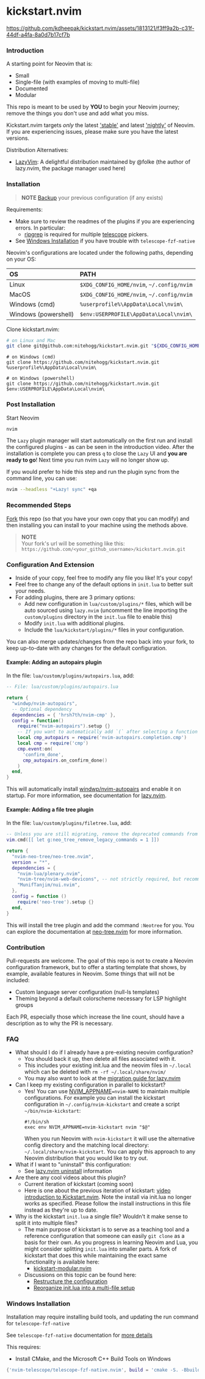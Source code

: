 # kickstart.nvim

https://github.com/kdheepak/kickstart.nvim/assets/1813121/f3ff9a2b-c31f-44df-a4fa-8a0d7b17cf7b

### Introduction

A starting point for Neovim that is:

* Small
* Single-file (with examples of moving to multi-file)
* Documented
* Modular

This repo is meant to be used by **YOU** to begin your Neovim journey; remove the things you don't use and add what you miss.

Kickstart.nvim targets *only* the latest ['stable'](https://github.com/neovim/neovim/releases/tag/stable) and latest ['nightly'](https://github.com/neovim/neovim/releases/tag/nightly) of Neovim. If you are experiencing issues, please make sure you have the latest versions.

Distribution Alternatives:
- [LazyVim](https://www.lazyvim.org/): A delightful distribution maintained by @folke (the author of lazy.nvim, the package manager used here)

### Installation

> **NOTE** 
> [Backup](#FAQ) your previous configuration (if any exists)

Requirements:
* Make sure to review the readmes of the plugins if you are experiencing errors. In particular:
  * [ripgrep](https://github.com/BurntSushi/ripgrep#installation) is required for multiple [telescope](https://github.com/nvim-telescope/telescope.nvim#suggested-dependencies) pickers.
* See [Windows Installation](#Windows-Installation) if you have trouble with `telescope-fzf-native`

Neovim's configurations are located under the following paths, depending on your OS:

| OS | PATH |
| :- | :--- |
| Linux | `$XDG_CONFIG_HOME/nvim`, `~/.config/nvim` |
| MacOS | `$XDG_CONFIG_HOME/nvim`, `~/.config/nvim` |
| Windows (cmd)| `%userprofile%\AppData\Local\nvim\` |
| Windows (powershell)| `$env:USERPROFILE\AppData\Local\nvim\` |

Clone kickstart.nvim:

```sh
# on Linux and Mac
git clone git@github.com:nitehogg/kickstart.nvim.git "${XDG_CONFIG_HOME:-$HOME/.config}"/nvim
```


```
# on Windows (cmd)
git clone https://github.com/nitehogg/kickstart.nvim.git %userprofile%\AppData\Local\nvim\ 
```

```
# on Windows (powershell)
git clone https://github.com/nitehogg/kickstart.nvim.git $env:USERPROFILE\AppData\Local\nvim\ 
```


### Post Installation

Start Neovim

```sh
nvim
```

The `Lazy` plugin manager will start automatically on the first run and install the configured plugins - as can be seen in the introduction video. After the installation is complete you can press `q` to close the `Lazy` UI and **you are ready to go**! Next time you run nvim `Lazy` will no longer show up.

If you would prefer to hide this step and run the plugin sync from the command line, you can use:

```sh
nvim --headless "+Lazy! sync" +qa
```

### Recommended Steps

[Fork](https://docs.github.com/en/get-started/quickstart/fork-a-repo) this repo (so that you have your own copy that you can modify) and then installing you can install to your machine using the methods above.

> **NOTE**  
> Your fork's url will be something like this: `https://github.com/<your_github_username>/kickstart.nvim.git`

### Configuration And Extension

* Inside of your copy, feel free to modify any file you like! It's your copy!
* Feel free to change any of the default options in `init.lua` to better suit your needs.
* For adding plugins, there are 3 primary options:
  * Add new configuration in `lua/custom/plugins/*` files, which will be auto sourced using `lazy.nvim` (uncomment the line importing the `custom/plugins` directory in the `init.lua` file to enable this)
  * Modify `init.lua` with additional plugins.
  * Include the `lua/kickstart/plugins/*` files in your configuration.

You can also merge updates/changes from the repo back into your fork, to keep up-to-date with any changes for the default configuration.

#### Example: Adding an autopairs plugin

In the file: `lua/custom/plugins/autopairs.lua`, add:

```lua
-- File: lua/custom/plugins/autopairs.lua

return {
  "windwp/nvim-autopairs",
  -- Optional dependency
  dependencies = { 'hrsh7th/nvim-cmp' },
  config = function()
    require("nvim-autopairs").setup {}
    -- If you want to automatically add `(` after selecting a function or method
    local cmp_autopairs = require('nvim-autopairs.completion.cmp')
    local cmp = require('cmp')
    cmp.event:on(
      'confirm_done',
      cmp_autopairs.on_confirm_done()
    )
  end,
}
```


This will automatically install [windwp/nvim-autopairs](https://github.com/windwp/nvim-autopairs) and enable it on startup. For more information, see documentation for [lazy.nvim](https://github.com/folke/lazy.nvim).

#### Example: Adding a file tree plugin

In the file: `lua/custom/plugins/filetree.lua`, add:

```lua
-- Unless you are still migrating, remove the deprecated commands from v1.x
vim.cmd([[ let g:neo_tree_remove_legacy_commands = 1 ]])

return {
  "nvim-neo-tree/neo-tree.nvim",
  version = "*",
  dependencies = {
    "nvim-lua/plenary.nvim",
    "nvim-tree/nvim-web-devicons", -- not strictly required, but recommended
    "MunifTanjim/nui.nvim",
  },
  config = function ()
    require('neo-tree').setup {}
  end,
}
```

This will install the tree plugin and add the command `:Neotree` for you. You can explore the documentation at [neo-tree.nvim](https://github.com/nvim-neo-tree/neo-tree.nvim) for more information.

### Contribution

Pull-requests are welcome. The goal of this repo is not to create a Neovim configuration framework, but to offer a starting template that shows, by example, available features in Neovim. Some things that will not be included:

* Custom language server configuration (null-ls templates)
* Theming beyond a default colorscheme necessary for LSP highlight groups

Each PR, especially those which increase the line count, should have a description as to why the PR is necessary.

### FAQ

* What should I do if I already have a pre-existing neovim configuration?
  * You should back it up, then delete all files associated with it.
  * This includes your existing init.lua and the neovim files in `~/.local` which can be deleted with `rm -rf ~/.local/share/nvim/`
  * You may also want to look at the [migration guide for lazy.nvim](https://github.com/folke/lazy.nvim#-migration-guide)
* Can I keep my existing configuration in parallel to kickstart?
  * Yes! You can use [NVIM_APPNAME](https://neovim.io/doc/user/starting.html#%24NVIM_APPNAME)`=nvim-NAME` to maintain multiple configurations. For example you can install the kickstart configuration in `~/.config/nvim-kickstart` and create a script `~/bin/nvim-kickstart`:
    ```
    #!/bin/sh
    exec env NVIM_APPNAME=nvim-kickstart nvim "$@"
    ```
    When you run Neovim with `nvim-kickstart` it will use the alternative config directory and the matching local directory: `~/.local/share/nvim-kickstart`. You can apply this approach to any Neovim distribution that you would like to try out.
* What if I want to "uninstall" this configuration:
  * See [lazy.nvim uninstall](https://github.com/folke/lazy.nvim#-uninstalling) information
* Are there any cool videos about this plugin?
  * Current iteration of kickstart (coming soon)
  * Here is one about the previous iteration of kickstart: [video introduction to Kickstart.nvim](https://youtu.be/stqUbv-5u2s). Note the install via init.lua no longer works as specified. Please follow the install instructions in this file instead as they're up to date.
* Why is the kickstart `init.lua` a single file? Wouldn't it make sense to split it into multiple files?
  * The main purpose of kickstart is to serve as a teaching tool and a reference
    configuration that someone can easily `git clone` as a basis for their own.
    As you progress in learning Neovim and Lua, you might consider splitting `init.lua`
    into smaller parts. A fork of kickstart that does this while maintaining the exact
    same functionality is available here:
    * [kickstart-modular.nvim](https://github.com/dam9000/kickstart-modular.nvim)
  * Discussions on this topic can be found here:
    * [Restructure the configuration](https://github.com/nvim-lua/kickstart.nvim/issues/218)
    * [Reorganize init.lua into a multi-file setup](https://github.com/nvim-lua/kickstart.nvim/pull/473)

### Windows Installation

Installation may require installing build tools, and updating the run command for `telescope-fzf-native`

See `telescope-fzf-native` documentation for [more details](https://github.com/nvim-telescope/telescope-fzf-native.nvim#installation)

This requires:

- Install CMake, and the Microsoft C++ Build Tools on Windows

```lua
{'nvim-telescope/telescope-fzf-native.nvim', build = 'cmake -S. -Bbuild -DCMAKE_BUILD_TYPE=Release && cmake --build build --config Release && cmake --install build --prefix build' }
```

